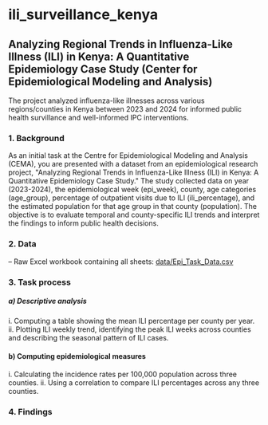 # ili_surveillance_kenya
## Analyzing Regional Trends in Influenza-Like Illness (ILI) in Kenya: A Quantitative Epidemiology Case Study (Center for Epidemiological Modeling and Analysis)
The project analyzed influenza-like illnesses across various regions/counties in Kenya between 2023 and 2024 for informed public health survillance and well-informed IPC interventions.

### 1. Background
As an initial task at the Centre for Epidemiological Modeling and Analysis (CEMA), you are presented with a dataset from an epidemiological research project, "Analyzing Regional Trends in Influenza-Like Illness (ILI) in Kenya: A Quantitative Epidemiology Case Study." The study collected data on year (2023-2024), the epidemiological week (epi_week), county, age categories (age_group), percentage of outpatient visits due to ILI (ili_percentage), and the estimated population for that age group in that county (population). The objective is to evaluate temporal and county-specific ILI trends and interpret the findings to inform public health decisions.

### 2. Data
– Raw Excel workbook containing all sheets:
[data/Epi_Task_Data.csv](data/Epi_Task_Data.csv)

### 3. Task process
##### a)	Descriptive analysis
i.	Computing a table showing the mean ILI percentage per county per year.
ii.	Plotting ILI weekly trend, identifying the peak ILI weeks across counties and describing the seasonal pattern of ILI cases.
#### b)	Computing epidemiological measures
i.	Calculating the incidence rates per 100,000 population across three counties.
ii.	Using a correlation to compare ILI percentages across any three counties.

### 4. Findings 





